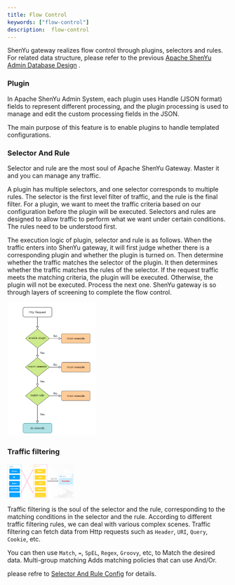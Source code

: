 ```yaml
---
title: Flow Control
keywords: ["flow-control"]
description:  flow-control
---
```


ShenYu gateway realizes flow control through plugins, selectors and rules. For related data structure, please refer to the previous [Apache ShenYu Admin Database Design](./database-design) .


### Plugin

In Apache ShenYu Admin System, each plugin uses Handle (JSON format) fields to represent different processing, and the plugin processing is used to manage and edit the custom processing fields in the JSON.

The main purpose of this feature is to enable plugins to handle templated configurations.

### Selector And Rule

Selector and rule are the most soul of Apache ShenYu Gateway. Master it and you can manage any traffic.

A plugin has multiple selectors, and one selector corresponds to multiple rules. The selector is the first level filter of traffic, and the rule is the final filter. For a plugin, we want to meet the traffic criteria based on our configuration before the plugin will be executed. Selectors and rules are designed to allow traffic to perform what we want under certain conditions. The rules need to be understood first.

The execution logic of plugin, selector and rule is as follows. When the traffic enters into ShenYu gateway, it will first judge whether there is a corresponding plugin and whether the plugin is turned on. Then determine whether the traffic matches the selector of the plugin. It then determines whether the traffic matches the rules of the selector. If the request traffic meets the matching criteria, the plugin will be executed. Otherwise, the plugin will not be executed. Process the next one. ShenYu gateway is so through layers of screening to complete the flow control.

<img src="/img/shenyu/dataSync/flow-control-en.png" width="40%" height="30%" />


### Traffic filtering

<img src="/img/shenyu/design/flow-condition.png" width="30%" height="30%" />

Traffic filtering is the soul of the selector and the rule, corresponding to the matching conditions in the selector and the rule. According to different traffic filtering rules, we can deal with various complex scenes. Traffic filtering can fetch data from Http requests such as `Header`, `URI`, `Query`, `Cookie`, etc.

You can then use `Match`, `=`, `SpEL`, `Regex`, `Groovy`, etc, to Match the desired data. Multi-group matching Adds matching policies that can use And/Or.


please refre to [Selector And Rule Config](../user-guide/admin-usage/selector-and-rule) for details.
